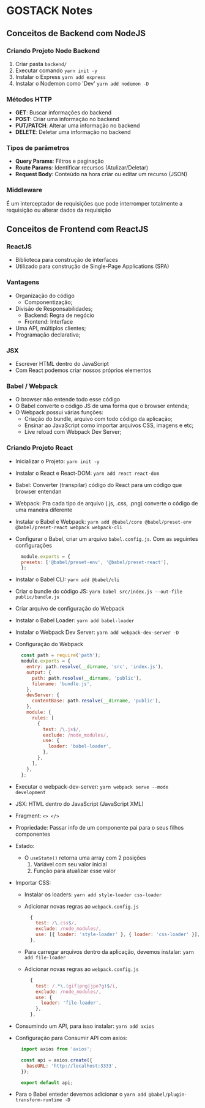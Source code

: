 # GOSTACK Notes

## Conceitos de Backend com NodeJS

### Criando Projeto Node Backend

1. Criar pasta `backend/`
2. Executar comando `yarn init -y`
3. Instalar o Express `yarn add express`
4. Instalar o Nodemon como 'Dev' `yarn add nodemon -D`

### Métodos HTTP

- **GET**: Buscar informações do backend
- **POST**: Criar uma informação no backend
- **PUT/PATCH**: Alterar uma informação no backend
- **DELETE**: Deletar uma informação no backend

### Tipos de parâmetros

- **Query Params**: Filtros e paginação
- **Route Params**: Identificar recursos (Atulizar/Deletar)
- **Request Body**: Conteúdo na hora criar ou editar um recurso (JSON)

### Middleware

É um interceptador de requisições que pode interromper totalmente a requisição ou alterar dados da requisição

## Conceitos de Frontend com ReactJS

### ReactJS

- Biblioteca para construção de interfaces
- Utilizado para construção de Single-Page Applications (SPA)

### Vantagens

- Organização do código
  - Componentização;
- Divisão de Responsabilidades;
  - Backend: Regra de negócio
  - Frontend: Interface
- Uma API, múltiplos clientes;
- Programação declarativa;

### JSX

- Escrever HTML dentro do JavaScript
- Com React podemos criar nossos próprios elementos

### Babel / Webpack

- O browser não entende todo esse código
- O Babel converte o código JS de uma forma que o browser entenda;
- O Webpack possui várias funções:
  - Criação do bundle, arquivo com todo código da aplicação;
  - Ensinar ao JavaScript como importar arquivos CSS, imagens e etc;
  - Live reload com Webpack Dev Server;

### Criando Projeto React

- Inicializar o Projeto: `yarn init -y`
- Instalar o React e React-DOM: `yarn add react react-dom`
- Babel: Converter (transpilar) código do React para um código que browser entendan
- Webpack: Pra cada tipo de arquivo (.js, .css, .png) converte o código de uma maneira diferente
- Instalar o Babel e Webpack: `yarn add @babel/core @babel/preset-env @babel/preset-react webpack webpack-cli`
- Configurar o Babel, criar um arquivo `babel.config.js`. Com as seguintes configurações

  ```javascript
    module.exports = {
    presets: ['@babel/preset-env', '@babel/preset-react'],
    };
  ```

- Instalar o Babel CLI: `yarn add @babel/cli`
- Criar o bundle do código JS: `yarn babel src/index.js --out-file public/bundle.js`
- Criar arquivo de configuração do Webpack
- Instalar o Babel Loader: `yarn add babel-loader`
- Instalar o Webpack Dev Server: `yarn add webpack-dev-server -D`
- Configuração do Webpack
  
  ```javascript
    const path = require('path');
    module.exports = {
      entry: path.resolve(__dirname, 'src', 'index.js'),
      output: {
        path: path.resolve(__dirname, 'public'),
        filename: 'bundle.js',
      },
      devServer: {
        contentBase: path.resolve(__dirname, 'public'),
      },
      module: {
        rules: [
          {
            test: /\.js$/,
            exclude: /node_modules/,
            use: {
              loader: 'babel-loader',
            },
          },
        ],
      },
    };
  ```

- Executar o webpack-dev-server: `yarn webpack serve --mode development`
- JSX: HTML dentro do JavaScript (JavaScript XML)
- Fragment: `<> </>`
- Propriedade: Passar info de um componente pai para o seus filhos componentes
- Estado:
  - O `useState()` retorna uma array com 2 posições
    1. Variável com seu valor inicial
    2. Função para atualizar esse valor
- Importar CSS:
  - Instalar os loaders: `yarn add style-loader css-loader`
  - Adicionar novas regras ao `webpack.config.js`

    ```javascript
      {
        test: /\.css$/,
        exclude: /node_modules/,
        use: [{ loader: 'style-loader' }, { loader: 'css-loader' }],
      },
    ```

  - Para carregar arquivos dentro da aplicação, devemos instalar: `yarn add file-loader`
  - Adicionar novas regras ao `webpack.config.js`

    ```javascript
      {
        test: /.*\.(gif|png|jpe?g)$/i,
        exclude: /node_modules/,
        use: {
          loader: 'file-loader',
        },
      },
    ```

- Consumindo um API, para isso instalar: `yarn add axios`
- Configuração para Consumir API com axios:
  
  ```javascript
    import axios from 'axios';

    const api = axios.create({
      baseURL: 'http://localhost:3333',
    });

    export default api;
  ```

- Para o Babel enteder devemos adicionar o `yarn add @babel/plugin-transform-runtime -D`
